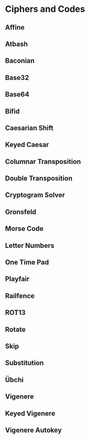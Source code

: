 # Ciphers and Codes

## Affine

## Atbash

## Baconian

## Base32

## Base64

## Bifid

## Caesarian Shift

## Keyed Caesar

## Columnar Transposition

## Double Transposition

## Cryptogram Solver

## Gronsfeld

## Morse Code

## Letter Numbers

## One Time Pad

## Playfair

## Railfence

## ROT13

## Rotate

## Skip

## Substitution

## Übchi

## Vigenere

## Keyed Vigenere

## Vigenere Autokey





